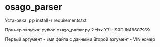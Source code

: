 # osago_parser
Установка:
pip install -r requirements.txt

Пример запуска:
python osago_parser.py 2.xlsx Х7LНSRDJN48687969

Первый аргумент - имя файла с данными
Второй аргумент - VIN номер
